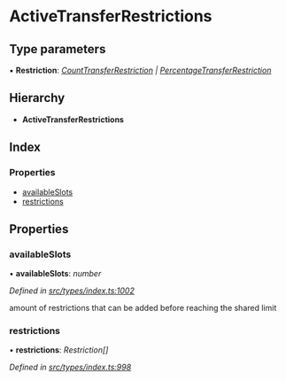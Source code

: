 # ActiveTransferRestrictions

## Type parameters

▪ **Restriction**: [_CountTransferRestriction_](counttransferrestriction.md) _\|_ [_PercentageTransferRestriction_](percentagetransferrestriction.md)

## Hierarchy

* **ActiveTransferRestrictions**

## Index

### Properties

* [availableSlots](activetransferrestrictions.md#availableslots)
* [restrictions](activetransferrestrictions.md#restrictions)

## Properties

### availableSlots

• **availableSlots**: _number_

_Defined in_ [_src/types/index.ts:1002_](https://github.com/PolymathNetwork/polymesh-sdk/blob/56921667/src/types/index.ts#L1002)

amount of restrictions that can be added before reaching the shared limit

### restrictions

• **restrictions**: _Restriction\[\]_

_Defined in_ [_src/types/index.ts:998_](https://github.com/PolymathNetwork/polymesh-sdk/blob/56921667/src/types/index.ts#L998)

